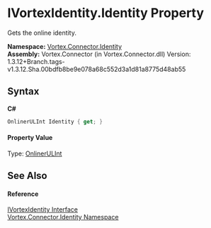 # IVortexIdentity.Identity Property 
 

Gets the online identity.

**Namespace:**&nbsp;<a href="N_Vortex_Connector_Identity.md">Vortex.Connector.Identity</a><br />**Assembly:**&nbsp;Vortex.Connector (in Vortex.Connector.dll) Version: 1.3.12+Branch.tags-v1.3.12.Sha.00bdfb8be9e078a68c552d3a1d81a8775d48ab55

## Syntax

**C#**<br />
``` C#
OnlinerULInt Identity { get; }
```


#### Property Value
Type: <a href="T_Vortex_Connector_ValueTypes_OnlinerULInt.md">OnlinerULInt</a>

## See Also


#### Reference
<a href="T_Vortex_Connector_Identity_IVortexIdentity.md">IVortexIdentity Interface</a><br /><a href="N_Vortex_Connector_Identity.md">Vortex.Connector.Identity Namespace</a><br />